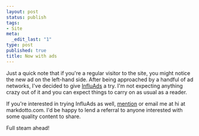 ```yaml
--- 
layout: post
status: publish
tags: 
- Site
meta: 
  _edit_last: "1"
type: post
published: true
title: Now with ads
---
```

Just a quick note that if you're a regular visitor to the site, you might notice the new ad on the left-hand side. After being approached by a handful of ad networks, I've decided to give [InfluAds](http://influads.com) a try. I'm not expecting anything crazy out of it and you can expect things to carry on as usual as a reader.

If you're interested in trying InfluAds as well, [mention](http://twitter.com/mdo) or email me at hi at markdotto.com. I'd be happy to lend a referral to anyone interested with some quality content to share.

Full steam ahead!
